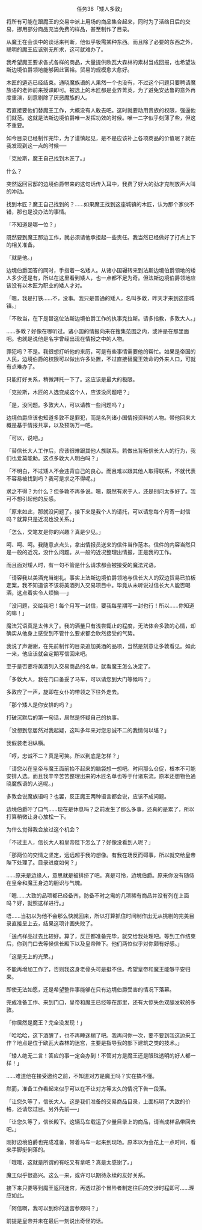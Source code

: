 <p align="center">任务38「矮人多敦」</p>

将所有可能在跟魔王的交易中派上用场的商品集合起来，同时为了活络日后的交易，挪用部分商品充当免费的样品，甚至制作了目录。

从魔王在会谈中的谈话来判断，他似乎极需某种东西。而且除了必要的东西之外，聪明的魔王应该别无所求，这可就难办了。

我希望魔王要求各式各样的商品，大量提供欧瓦大森林的素材当成回报，也希望法斯边境伯爵领地能够因此富裕。贸易的规模愈大愈好。

木匠的遴选已经结束。通晓魔族语的人果然一个也没有，不过这个问题只要聘请魔族语的老师前来授课即可。被选上的木匠都是业界菁英，为了避免安达鲁的意外再度重演，刻意剔除了厌恶魔族的人。

若直接要他们替魔王工作，大概没有人敢去吧。这时就要动用贵族的权限，强逼他们就范。这就是法斯边境伯爵唯一发挥功效的时候。唯一二字似乎刻薄了些，但这不重要。

如今目录已经制作完毕，为了谨慎起见，是不是应该补上各项商品的价值呢？就在我发现到这一点的时候──

「克拉斯，魔王自己找到木匠了。」

什么？

突然返回官邸的边境伯爵带来的这句话传入耳中，我费了好大的劲才克制放声大叫的冲动。

找到木匠？魔王自己找到的？……如果魔王找到这座城镇的木匠，认为那个家伙不错，那也是没办法的事情。

「不知道是哪一位？」

既然要到魔王那边工作，就必须请他承担起一些责任。我当然已经做好了打点上下的相关准备。

「就是他。」

边境伯爵回答的同时，手指着一名矮人。从诸小国辗转来到法斯边境伯爵领地的矮人多少还是有，所以在这里看到矮人，也一点都不足为奇。但法斯边境伯爵领地应该没有以木匠为职业的矮人才对。

「嗯，我是打铁……不，没事。我只是普通的矮人，名叫多敦，昨天才来到这座城镇。」

「不敢当，在下是替这位法斯边境伯爵工作的执事克拉斯。请多指教，多敦大人。」

……多敦？好像在哪听过。诸小国的情报向来在搜集范围之内，或许是在那里面吧。也就是说他是名字曾经出现在情报之中的人物。

罪犯吗？不是。我很想打听他的来历，可是有些事情需要他的帮忙。如果是帝国的人民，边境伯爵的权限可以做出许多处置，不过直接替魔王效命的外来人口，可就有点难办了。

只能打好关系，稍微拜托一下了。这应该是最大的极限。

「克拉斯，木匠的人选变成这个人，应该没问题吧？」

「是，没问题。多敦大人，可以请教一些问题吗？」

边境伯爵应该也知道多敦不是罪犯，而是名列诸小国情报资料的人物。带他回来大概是基于情报共享，以及预防万一吧。

「可以，说吧。」

「替信长大人工作后，应该很难跟其他人族联系。若做出背叛信长大人的行为，我们也爱莫能助。这点多敦大人明白吗？」

「不明白，不过矮人不会违背自己的良心。而且难以跟其他人取得联系，不就代表不容易被找到吗？我可是求之不得呢。」

求之不得？为什么？但多敦不再多说。嗯，既然有求于人，还是别问太多好了。我可不想引起他的反感。

「原来如此，那就没问题了。接下来是我个人的请托，可以请您每个月寄一封信吗？就算只是近况也没关系。」

「怎么，交笔友是你的兴趣？真是少见。」

呵、呵、呵。我随意点点头，拿出情报员送来的信件当作范本。信件的内容当然只是一般的近况，没什么问题。从一般的近况整理出情报，正是我的工作。

而且面对矮人时，有一句不管是什么请求都会被接受的魔法咒语。

「请容我以美酒充当谢礼。事实上法斯边境伯爵领地与信长大人的双边贸易已拍板定案，我不知道该不该将美酒列入交易项目中。毕竟从未听说过信长大人能否喝酒，这点着实令人烦恼──」

「没问题，交给我吧！每个月写一封信，要我每星期写一封也行！所以……你知道的嘛！」

魔法咒语真是太伟大了。我的酒量只有浅尝辄止的程度，无法体会多敦的心情，却确实从他身上感受到不管什么要求都会欣然接受的气势。

我说了声谢谢，在先前制作的目录追加美酒的品项，当然是刻意让多敦看见。如此一来，他应该就会定期写信回来吧。

至于是否要将美酒列入交易商品的名单，就看魔王怎么决定了。

「多敦大人，我在门口备妥了马车，可以请您到大门等候吗？」

多敦应了一声，旋即在女仆的带领之下往外走去。

「那个矮人是你安排的吗？」

打破沉默后的第一句话，居然是怀疑自己的执事。

「没想到您居然对我起疑，这叫多年来对您忠诚不二的我情何以堪？」

我假装老泪纵横。

「哼，忠诚不二？真是可笑。所以到底是怎样？」

「请您以在皇帝与魔王面前抬不起来的脑袋想一想吧。时间那么仓促，根本不可能安排人选。而且我辛辛苦苦整理出来的木匠名单也等于付诸东流。原本还想物色通晓魔族语的人选呢。」

多敦会说魔族语吗？也罢，反正魔王两种语言都会说，应该不成问题。

边境伯爵吁了口气……现在是休息吗？之前发生了那么多事，还真的是累了，所以打算稍微让身心放松一下。

为什么觉得我会放过这个机会？

「不过主人，信长大人和皇帝陛下怎么了？好像没看到人呢？」

「那两位的交情之坚定，远远超乎我的想像。有我在场反而碍事，所以就交给皇帝陛下处理了。目录进度如何？」

……原来是边缘人，意思就是被排挤了吧。真是可怜，边境伯爵。原来你没有随侍在皇帝和魔王身边的胆识与气魄。

「嗯……大致的品项都已经备齐，防备不时之需的几项稀有商品并没有列在上面吗？好，就照这样进行。」

唔……当初以为他不会那么快就回来，所以打算抓住时间制作出无从挑剔的完美目录直接呈上去，结果这项计画失败了。

「送点样品过去比较好。算了，反正都准备完毕，就交给我处理吧。等到工作结束后，你到门口去等候信长殿下以及皇帝陛下。他们两位似乎对你颇有好感。」

「这是无上的光荣。」

不能再增加工作了，否则我这身老骨头可是挺不住。希望皇帝和魔王能够平安归来。

即使无法如愿，还是希望整件事能够在只有边境伯爵受害的情况下落幕。

完成准备工作、来到门口，皇帝和魔王已经等在那里，还有大惊失色双腿发软的多敦。

「你居然是魔王？完全没发现！」

「哈哈哈，这下酒醒了，也不再睡迷糊了吧。我再问你一次，要不要到我这边来工作？地点是位于欧瓦大森林的迷宫，主要是指导我的部下建筑之类的技术。」

「矮人绝无二言！答应的事一定会办到！不管对方是魔王还是眼珠透明的好人都一样！」

……难道他在接受邀约之前，不知道对方是魔王吗？实在搞不懂。

然而，准备工作看起来似乎可以在不让对方等太久的情况下告一段落。

「让您久等了，信长大人。这是我们准备的交易商品目录，上面标明了大致的价格，还请您过目。另外先前──」

「让您久等了，信长殿下。这辆马车载运了少量目录上的商品，请当成样品带回去吧。」

刚好边境伯爵也完成准备，带着马车一起来到现场。原本以为会花上一点时间，看来手脚挺俐落的。

「哦哦，这就是所谓的有吃又有拿吧？真是太感谢了。」

魔王似乎很高兴。这么一来，或许可以期待永续的友好关系。

接下来只要等到魔王返回迷宫，再透过那个冒险者制定往后的交涉时程即可……理应如此。

「阿信啊，我可以到你的迷宫参观吗？」

前提是皇帝并未在最后一刻说出奇怪的话。

